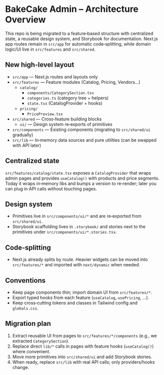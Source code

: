 # BakeCake Admin – Architecture Overview

This repo is being migrated to a feature‑based structure with centralized state, a reusable design system, and Storybook for documentation. Next.js app routes remain in `src/app` for automatic code‑splitting, while domain logic/UI live in `src/features` and `src/shared`.

## New high‑level layout

- `src/app` — Next.js routes and layouts only
- `src/features` — Feature modules (Catalog, Pricing, Vendors…)
  - `catalog/`
    - `components/CategorySection.tsx`
    - `categories.ts` (category tree + helpers)
    - `state.tsx` (CatalogProvider + hooks)
  - `pricing/`
    - `PricePreview.tsx`
- `src/shared` — Cross‑feature building blocks
  - `ui/` — Design system re‑exports of primitives
- `src/components` — Existing components (migrating to `src/shared/ui` gradually)
- `src/lib` — In‑memory data sources and pure utilities (can be swapped with API later)

## Centralized state
`src/features/catalog/state.tsx` exposes a `CatalogProvider` that wraps admin pages and provides `useCatalog()` with products and price segments. Today it wraps in‑memory libs and bumps a version to re‑render; later you can plug in API calls without touching pages.

## Design system
- Primitives live in `src/components/ui/*` and are re‑exported from `src/shared/ui`.
- Storybook scaffolding lives in `.storybook/` and stories next to the primitives under `src/components/ui/*.stories.tsx`.

## Code‑splitting
- Next.js already splits by route. Heavier widgets can be moved into `src/features/*` and imported with `next/dynamic` when needed.

## Conventions
- Keep page components thin; import domain UI from `src/features/*`.
- Export typed hooks from each feature (`useCatalog`, `usePricing`, …).
- Keep cross‑cutting tokens and classes in Tailwind config and `globals.css`.

## Migration plan
1. Extract reusable UI from pages to `src/features/*/components` (e.g., we extracted `CategorySection`).
2. Replace direct `lib/*` calls in pages with feature hooks (`useCatalog()`) where convenient.
3. Move more primitives into `src/shared/ui` and add Storybook stories.
4. When ready, replace `src/lib` with real API calls; only providers/hooks change.

